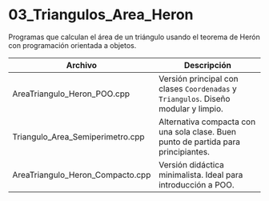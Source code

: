 # 03_Triangulos_Area_Heron

Programas que calculan el área de un triángulo usando el teorema de Herón con programación orientada a objetos.

| Archivo                             | Descripción |
|-------------------------------------|-------------|
| AreaTriangulo_Heron_POO.cpp         | Versión principal con clases `Coordenadas` y `Triangulos`. Diseño modular y limpio. |
| Triangulo_Area_Semiperimetro.cpp    | Alternativa compacta con una sola clase. Buen punto de partida para principiantes. |
| AreaTriangulo_Heron_Compacto.cpp    | Versión didáctica minimalista. Ideal para introducción a POO. |
